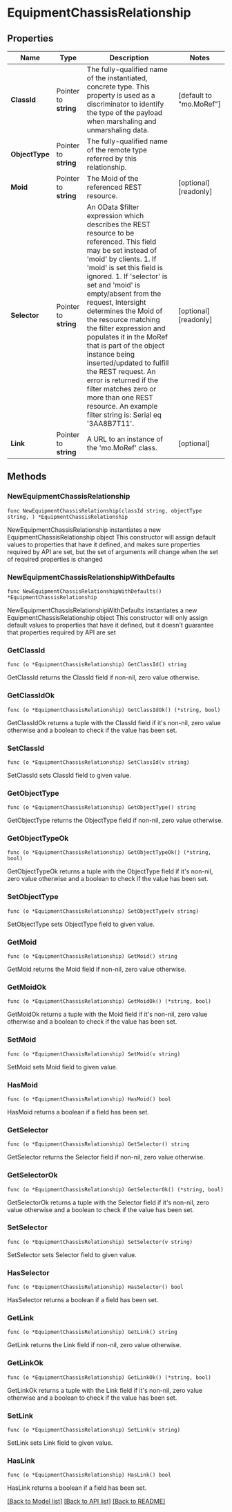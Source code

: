 # EquipmentChassisRelationship

## Properties

Name | Type | Description | Notes
------------ | ------------- | ------------- | -------------
**ClassId** | Pointer to **string** | The fully-qualified name of the instantiated, concrete type. This property is used as a discriminator to identify the type of the payload when marshaling and unmarshaling data. | [default to "mo.MoRef"]
**ObjectType** | Pointer to **string** | The fully-qualified name of the remote type referred by this relationship. | 
**Moid** | Pointer to **string** | The Moid of the referenced REST resource. | [optional] [readonly] 
**Selector** | Pointer to **string** | An OData $filter expression which describes the REST resource to be referenced. This field may be set instead of &#39;moid&#39; by clients. 1. If &#39;moid&#39; is set this field is ignored. 1. If &#39;selector&#39; is set and &#39;moid&#39; is empty/absent from the request, Intersight determines the Moid of the resource matching the filter expression and populates it in the MoRef that is part of the object instance being inserted/updated to fulfill the REST request. An error is returned if the filter matches zero or more than one REST resource. An example filter string is: Serial eq &#39;3AA8B7T11&#39;. | [optional] [readonly] 
**Link** | Pointer to **string** | A URL to an instance of the &#39;mo.MoRef&#39; class. | [optional] 

## Methods

### NewEquipmentChassisRelationship

`func NewEquipmentChassisRelationship(classId string, objectType string, ) *EquipmentChassisRelationship`

NewEquipmentChassisRelationship instantiates a new EquipmentChassisRelationship object
This constructor will assign default values to properties that have it defined,
and makes sure properties required by API are set, but the set of arguments
will change when the set of required properties is changed

### NewEquipmentChassisRelationshipWithDefaults

`func NewEquipmentChassisRelationshipWithDefaults() *EquipmentChassisRelationship`

NewEquipmentChassisRelationshipWithDefaults instantiates a new EquipmentChassisRelationship object
This constructor will only assign default values to properties that have it defined,
but it doesn't guarantee that properties required by API are set

### GetClassId

`func (o *EquipmentChassisRelationship) GetClassId() string`

GetClassId returns the ClassId field if non-nil, zero value otherwise.

### GetClassIdOk

`func (o *EquipmentChassisRelationship) GetClassIdOk() (*string, bool)`

GetClassIdOk returns a tuple with the ClassId field if it's non-nil, zero value otherwise
and a boolean to check if the value has been set.

### SetClassId

`func (o *EquipmentChassisRelationship) SetClassId(v string)`

SetClassId sets ClassId field to given value.


### GetObjectType

`func (o *EquipmentChassisRelationship) GetObjectType() string`

GetObjectType returns the ObjectType field if non-nil, zero value otherwise.

### GetObjectTypeOk

`func (o *EquipmentChassisRelationship) GetObjectTypeOk() (*string, bool)`

GetObjectTypeOk returns a tuple with the ObjectType field if it's non-nil, zero value otherwise
and a boolean to check if the value has been set.

### SetObjectType

`func (o *EquipmentChassisRelationship) SetObjectType(v string)`

SetObjectType sets ObjectType field to given value.


### GetMoid

`func (o *EquipmentChassisRelationship) GetMoid() string`

GetMoid returns the Moid field if non-nil, zero value otherwise.

### GetMoidOk

`func (o *EquipmentChassisRelationship) GetMoidOk() (*string, bool)`

GetMoidOk returns a tuple with the Moid field if it's non-nil, zero value otherwise
and a boolean to check if the value has been set.

### SetMoid

`func (o *EquipmentChassisRelationship) SetMoid(v string)`

SetMoid sets Moid field to given value.

### HasMoid

`func (o *EquipmentChassisRelationship) HasMoid() bool`

HasMoid returns a boolean if a field has been set.

### GetSelector

`func (o *EquipmentChassisRelationship) GetSelector() string`

GetSelector returns the Selector field if non-nil, zero value otherwise.

### GetSelectorOk

`func (o *EquipmentChassisRelationship) GetSelectorOk() (*string, bool)`

GetSelectorOk returns a tuple with the Selector field if it's non-nil, zero value otherwise
and a boolean to check if the value has been set.

### SetSelector

`func (o *EquipmentChassisRelationship) SetSelector(v string)`

SetSelector sets Selector field to given value.

### HasSelector

`func (o *EquipmentChassisRelationship) HasSelector() bool`

HasSelector returns a boolean if a field has been set.

### GetLink

`func (o *EquipmentChassisRelationship) GetLink() string`

GetLink returns the Link field if non-nil, zero value otherwise.

### GetLinkOk

`func (o *EquipmentChassisRelationship) GetLinkOk() (*string, bool)`

GetLinkOk returns a tuple with the Link field if it's non-nil, zero value otherwise
and a boolean to check if the value has been set.

### SetLink

`func (o *EquipmentChassisRelationship) SetLink(v string)`

SetLink sets Link field to given value.

### HasLink

`func (o *EquipmentChassisRelationship) HasLink() bool`

HasLink returns a boolean if a field has been set.


[[Back to Model list]](../README.md#documentation-for-models) [[Back to API list]](../README.md#documentation-for-api-endpoints) [[Back to README]](../README.md)



